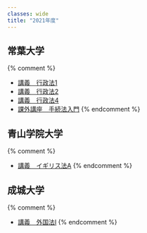 ```yaml
---
classes: wide
title: "2021年度"
---
```


## 常葉大学

{% comment %}
- [講義　行政法1](tokoha/administrative_law_1/)
- [講義　行政法2](tokoha/administrative_law_2/)
- [講義　行政法4](tokoha/administrative_law_4/)
- [課外講座　手続法入門](tokoha/introduction_to_procedural_law/)
{% endcomment %}

## 青山学院大学

{% comment %}
- [講義　イギリス法A](aoyama/english_law_a/)
{% endcomment %}

## 成城大学

{% comment %}
- [講義　外国法I](seijo/foregin_law_1/)
{% endcomment %}

